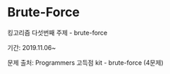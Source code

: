 # Brute-Force

킹고리즘 다섯번째 주제 - brute-force

기간: 2019.11.06~

문제 출처: Programmers 고득점 kit - brute-force (4문제)
